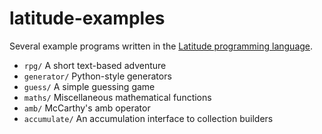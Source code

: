 
# latitude-examples

Several example programs written in
the
[Latitude programming language](https://github.com/Mercerenies/latitude).

 * `rpg/` A short text-based adventure
 * `generator/` Python-style generators
 * `guess/` A simple guessing game
 * `maths/` Miscellaneous mathematical functions
 * `amb/` McCarthy's amb operator
 * `accumulate/` An accumulation interface to collection builders
